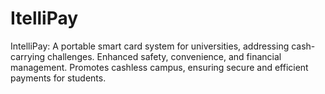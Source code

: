 # ItelliPay
 IntelliPay: A portable smart card system for universities, addressing cash-carrying challenges. Enhanced safety, convenience, and financial management. Promotes cashless campus, ensuring secure and efficient payments for students.
